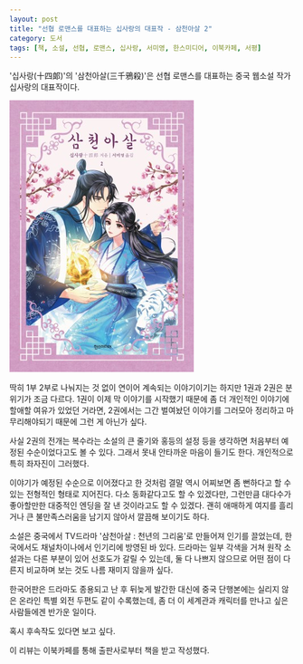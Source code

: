 ```yaml
---
layout: post
title: "선협 로맨스를 대표하는 십사랑의 대표작 - 삼천아살 2"
category: 도서
tags: [책, 소설, 선협, 로맨스, 십사랑, 서미영, 한스미디어, 이북카페, 서평]
---
```


'십사랑(十四郞)'의
'삼천아살(三千鴉殺)'은
선협 로맨스를 대표하는 중국 웹소설 작가 십사랑의 대표작이다.

![표지](/images/love-of-thousand-years-2-book-h480.jpg)

딱히 1부 2부로 나눠지는 것 없이 연이어 계속되는 이야기이기는 하지만
1권과 2권은 분위기가 조금 다르다.
1권이 이제 막 이야기를 시작했기 때문에 좀 더 개인적인 이야기에 할애할 여유가 있었던 거라면,
2권에서는 그간 벌여놨던 이야기를 그러모아 정리하고 마무리해야되기 때문에 그런 게 아닌가 싶다.

사실 2권의 전개는 복수라는 소설의 큰 줄기와
홍등의 설정 등을 생각하면 처음부터 예정된 수순이었다고도 볼 수 있다.
그래서 못내 안타까운 마음이 들기도 한다.
개인적으로 특히 좌자진이 그러했다.

이야기가 예정된 수순으로 이어졌다고 한 것처럼
결말 역시 어찌보면 좀 뻔하다고 할 수 있는 전형적인 형태로 지어진다.
다소 동화같다고도 할 수 있겠다만,
그런만큼 대다수가 좋아할만한 대중적인 엔딩을 잘 낸 것이라고도 할 수 있겠다.
괜히 애매하게 여지를 흘리거나 큰 불만족스러움을 남기지 않아서 깔끔해 보이기도 하다.

소설은 중국에서 TV드라마 '삼천아살 : 천년의 그리움'로 만들어져 인기를 끌었는데,
한국에서도 채널차이나에서 인기리에 방영된 바 있다.
드라마는 일부 각색을 거쳐 원작 소설과는 다른 부분이 있어 선호도가 갈릴 수 있는데,
둘 다 나쁘지 않으므로 어떤 점이 다른지 비교하며 보는 것도 나름 재미지 않을까 싶다.

한국어판은 드라마도 종용되고 난 후 뒤늦게 발간한 대신에
중국 단행본에는 실리지 않은 온라인 특별 외전 두편도 같이 수록했는데,
좀 더 이 세계관과 캐릭터를 만나고 싶은 사람들에겐 반가운 일이다.

혹시 후속작도 있다면 보고 싶다.



<div class="im im-info">
이 리뷰는 이북카페를 통해 출판사로부터 책을 받고 작성했다.
</div>
